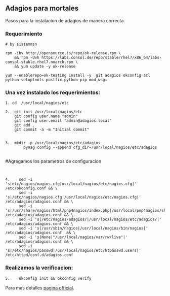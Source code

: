 ## Adagios para mortales

Pasos para la instalacion de adagios de manera correcta

### Requerimiento


```
# by sistemmsn

rpm -ihv http://opensource.is/repo/ok-release.rpm \
	&& rpm -Uvh https://labs.consol.de/repo/stable/rhel7/x86_64/labs-consol-stable.rhel7.noarch.rpm \
	&& yum update -y ok-release
 
yum --enablerepo=ok-testing install -y  git adagios okconfig acl python-setuptools postfix python-pip mod_wsgi 

```

### Una vez instalado los requerimientos:

```
1. cd  /usr/local/nagios/etc

2.  git init /usr/local/nagios/etc
    git config user.name "admin"
    git config user.email "admin@adagios.local"
    git add . 
    git commit -a -m "Initial commit"

```

```

3.  mkdir -p /usr/local/nagios/etc/adagios
	    pynag config --append cfg_dir=/usr/local/nagios/etc/adagios
   
```

#Agregamos los parametros de configuracion

```

 
4.    sed -i 's|etc/nagios/nagios.cfg|usr/local/nagios/etc/nagios.cfg|'  /etc/okconfig.conf && \
      sed -i 's|/etc/nagios/nagios.cfg|/usr/local/nagios/etc/nagios.cfg|'  /etc/adagios/adagios.conf && \
      sed -i 's|/usr/share/nagios/html/pnp4nagios/index.php|/usr/local/pnp4nagios/share/index.php|'  /etc/adagios/adagios.conf && \
      sed -i 's|/etc/nagios/adagios/|/usr/local/nagios/etc/adagios/|'  /etc/adagios/adagios.conf && \
      sed -i 's|/usr/sbin/nagios|/usr/local/nagios/bin/nagios|'  /etc/adagios/adagios.conf  && \
      sed -i 's|None|"/usr/local/nagios/var/rw/live"|'  /etc/adagios/adagios.conf && \
      sed -i 's|/etc/nagios/passwd|/usr/local/nagios/etc/htpasswd.users|'  /etc/httpd/conf.d/adagios.conf 

```

### Realizamos la verificacion:


``` 
5.    okconfig init && okconfig verify

```

Para mas detalles [pagina official](http://adagios.org/).